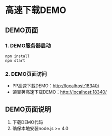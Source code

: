 # 高速下载DEMO #

## DEMO页面 ##

### 1. DEMO服务器启动 ###

```$
npm install
npm start
```

### 2. DEMO页面访问 ###

- PP高速下载DEMO：[http://localhost:18340/](http://locathost:18340/)
- 豌豆荚高速下载DEMO：[http://localhost:18340/](http://locathost:18340/wdj.html)

## DEMO页面说明 ##

1. 下载DEMO代码
2. 确保本地安装node.js >= 4.0
